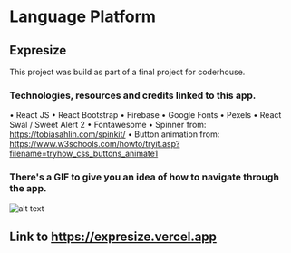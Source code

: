 # Language Platform

## Expresize

This project was build as part of a final project for coderhouse.

###  Technologies, resources and credits linked to this app.

• React JS
• React Bootstrap
• Firebase 
• Google Fonts
• Pexels 
• React Swal / Sweet Alert 2
• Fontawesome
• Spinner from: https://tobiasahlin.com/spinkit/ 
• Button animation from: https://www.w3schools.com/howto/tryit.asp?filename=tryhow_css_buttons_animate1

### There's a GIF to give you an idea of how to navigate through the app.
![alt text](https://firebasestorage.googleapis.com/v0/b/expresize.appspot.com/o/expresize-navigation.gif?alt=media&token=5cc0418e-6f55-44c3-8fc4-8ce06ae190b5)
## Link to https://expresize.vercel.app

